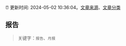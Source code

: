 :alarm_clock: 更新时间: 2024-05-02 10:36:04。[文章来源](/README.md)、[文章分类](/TAGS.md)

## 报告


> 关键字：`报告`、`月报`



